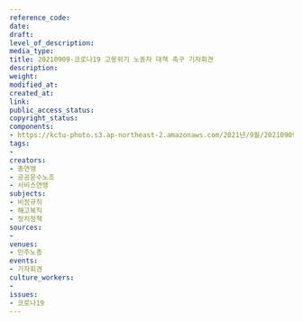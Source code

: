 ```yaml
---
reference_code: 
date: 
draft: 
level_of_description: 
media_type: 
title: 20210909-코로나19 고용위기 노동자 대책 촉구 기자회견
description: 
weight: 
modified_at: 
created_at: 
link: 
public_access_status: 
copyright_status: 
components:
- https://kctu-photo.s3.ap-northeast-2.amazonaws.com/2021년/9월/20210909-코로나19+고용위기+노동자+대책+촉구+기자회견/404083_61562_3524.jpg
tags:
- 
creators:
- 총연맹
- 공공운수노조
- 서비스연맹
subjects:
- 비정규직
- 해고복직
- 정치정책
sources:
- 
venues:
- 민주노총
events:
- 기자회견
culture_workers:
- 
issues:
- 코로나19
---
```


